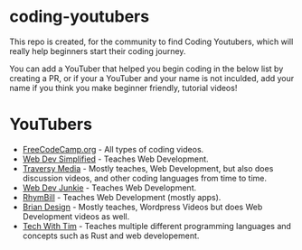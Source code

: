 # coding-youtubers

This repo is created, for the community to find Coding Youtubers, which will really help beginners start their coding journey.

You can add a YouTuber that helped you begin coding in the below list by creating a PR, or if your a YouTuber and your name is not inculded, add your name if you think you make beginner friendly, tutorial videos!

# YouTubers
- [FreeCodeCamp.org](https://www.youtube.com/Freecodecamp) - All types of coding videos.
- [Web Dev Simplified](https://www.youtube.com/WebDevSimplified) - Teaches Web Development.
- [Traversy Media](https://www.youtube.com/TraversyMedia) - Mostly teaches, Web Development, but also does discussion videos, and other coding languages from time to time.
- [Web Dev Junkie](https://www.youtube.com/WebDevJunkie) - Teaches Web Development.
- [RhymBill](https://www.youtube.com/RhymBil) - Teaches Web Development (mostly apps).
- [Brian Design](https://www.youtube.com/channel/UCsKsymTY_4BYR-wytLjex7A) - Mostly teaches, Wordpress Videos but does Web Development videos as well.
- [Tech With Tim](https://youtube.com/techwithtim) - Teaches multiple different programming languages and concepts such as Rust and web developement.
